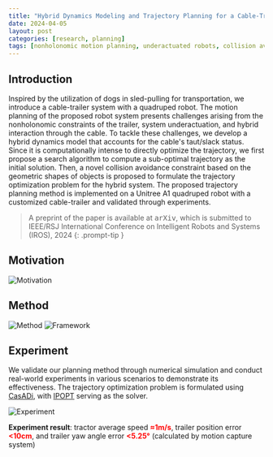 ```yaml
---
title: "Hybrid Dynamics Modeling and Trajectory Planning for a Cable-Trailer System with a Quadruped Robot"
date: 2024-04-05
layout: post
categories: [research, planning]
tags: [nonholonomic motion planning, underactuated robots, collision avoidance]
---
```


## Introduction
Inspired by the utilization of dogs in sled-pulling for transportation, we introduce a cable-trailer system with a quadruped robot. The motion planning of the proposed robot system presents challenges arising from the nonholonomic constraints of the trailer, system underactuation, and hybrid interaction through the cable. To tackle these challenges, we develop a hybrid dynamics model that accounts for the cable's taut/slack status. Since it is computationally intense to directly optimize the trajectory, we first propose a search algorithm to compute a sub-optimal trajectory as the initial solution. Then, a novel collision avoidance constraint based on the geometric shapes of objects is proposed to formulate the trajectory optimization problem for the hybrid system. The proposed trajectory planning method is implemented on a Unitree A1 quadruped robot with a customized cable-trailer and validated through experiments.

> A preprint of the paper is available at <kbd><a href="https://arxiv.org/abs/2404.12220" target="_blank" style="text-decoration: none; color: inherit;" >arXiv</a></kbd>, which is submitted to IEEE/RSJ International Conference on Intelligent Robots and Systems (IROS), 2024
{: .prompt-tip }

## Motivation
![Motivation](/images/slednav/sledinspir.bmp)

## Method
![Method](/images/slednav/sledmethod.bmp)
![Framework](/images/slednav/sledframe.bmp)

## Experiment
We validate our planning method through numerical simulation and conduct real-world experiments in various scenarios to demonstrate its effectiveness. The trajectory optimization problem is formulated using [CasADi](https://web.casadi.org/), with [IPOPT](https://github.com/coin-or/Ipopt) serving as the solver.

![Experiment](/images/slednav/sledtest.bmp)

**Experiment result**: tractor average speed **<font color="red">≈1m/s</font>**, trailer position error **<font color="red"><10cm</font>**, and trailer yaw angle error **<font color="red"><5.25°</font>** (calculated by motion capture system)